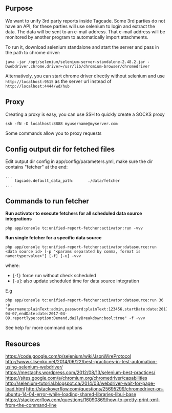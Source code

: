 Purpose
-------

We want to unify 3rd party reports inside Tagcade. Some 3rd parties do not have an API, for these parties will use selenium to login and extract the data.
The data will be sent to an e-mail address. That e-mail address will be monitored by another program to automatically import attachments.

To run it, download selenium standalone and start the server and pass in the path to chrome driver:

```
java -jar /opt/selenium/selenium-server-standalone-2.48.2.jar -Dwebdriver.chrome.driver=/usr/lib/chromium-browser/chromedriver
```

Alternatively, you can start chrome driver directly without selenium and use `http://localhost:9515` as the server url instead of `http://localhost:4444/wd/hub`

Proxy
-----

Creating a proxy is easy, you can use SSH to quickly create a SOCKS proxy

```
ssh -fN -D localhost:8888 myusername@myserver.com
```

Some commands allow you to proxy requests

Config output dir for fetched files
-----------------------------------

Edit output dir config in app/config/parameters.yml, make sure the dir contains "fetcher" at the end:

```
...
    tagcade.default_data_path:      ./data/fetcher
...
```


Commands to run fetcher
-----------------------

**Run activator to execute fetchers for all scheduled data source integrations**  
```
php app/console tc:unified-report-fetcher:activator:run -vvv
```

**Run single fetcher for a specific data source**  

```
php app/console tc:unified-report-fetcher:activator:datasource:run <data source id> [-p "<params separated by comma, format is name:type:value>"] [-f] [-u] -vvv
```
where: 
- [-f]: force run without check scheduled
- [-u]: also update scheduled time for data source integration

E.g
```
php app/console tc:unified-report-fetcher:activator:datasource:run 36 -p "username:plainText:admin,password:plainText:123456,startDate:date:2017-04-07,endDate:date:2017-04-09,reportType:option:Demand,dailyBreakdown:bool:true" -f -vvv
```

See help for more command options

Resources
---------

https://code.google.com/p/selenium/wiki/JsonWireProtocol
http://www.slisenko.net/2014/06/22/best-practices-in-test-automation-using-selenium-webdriver/
https://mestachs.wordpress.com/2012/08/13/selenium-best-practices/
https://sites.google.com/a/chromium.org/chromedriver/capabilities
http://selenium-tutorial.blogspot.ca/2014/03/webdriver-wait-for-page-load.html
http://stackoverflow.com/questions/25695299/chromedriver-on-ubuntu-14-04-error-while-loading-shared-libraries-libui-base
https://stackoverflow.com/questions/16090869/how-to-pretty-print-xml-from-the-command-line

